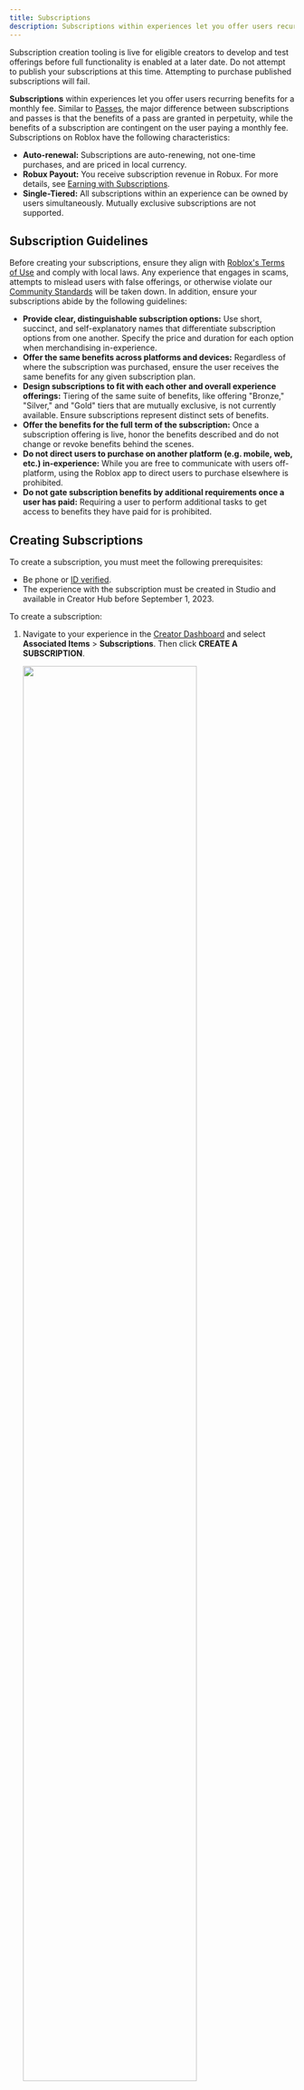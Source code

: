 ```yaml
---
title: Subscriptions
description: Subscriptions within experiences let you offer users recurring benefits for a monthly fee.
---
```


<Alert severity="warning">
Subscription creation tooling is live for eligible creators to develop and test offerings before full functionality is enabled at a later date. Do not attempt to publish your subscriptions at this time. Attempting to purchase published subscriptions will fail.
</Alert>

**Subscriptions** within experiences let you offer users recurring benefits for a monthly fee. Similar to [Passes](./game-passes.md), the major difference between subscriptions and passes is that the benefits of a pass are granted in perpetuity, while the benefits of a subscription are contingent on the user paying a monthly fee. Subscriptions on Roblox have the following characteristics:

- **Auto-renewal:** Subscriptions are auto-renewing, not one-time purchases, and are priced in local currency.
- **Robux Payout:** You receive subscription revenue in Robux. For more details, see [Earning with Subscriptions](#earning-with-subscriptions).
- **Single-Tiered:** All subscriptions within an experience can be owned by users simultaneously. Mutually exclusive subscriptions are not supported.

## Subscription Guidelines

Before creating your subscriptions, ensure they align with [Roblox's Terms of Use](https://en.help.roblox.com/hc/en-us/articles/115004647846-Roblox-Terms-of-Use) and comply with local laws. Any experience that engages in scams, attempts to mislead users with false offerings, or otherwise violate our [Community Standards](https://en.help.roblox.com/hc/en-us/articles/203313410-Roblox-Community-Standards) will be taken down. In addition, ensure your subscriptions abide by the following guidelines:

- **Provide clear, distinguishable subscription options:** Use short, succinct, and self-explanatory names that differentiate subscription options from one another. Specify the price and duration for each option when merchandising in-experience.
- **Offer the same benefits across platforms and devices:** Regardless of where the subscription was purchased, ensure the user receives the same benefits for any given subscription plan.
- **Design subscriptions to fit with each other and overall experience offerings:** Tiering of the same suite of benefits, like offering "Bronze," "Silver," and "Gold" tiers that are mutually exclusive, is not currently available. Ensure subscriptions represent distinct sets of benefits.
- **Offer the benefits for the full term of the subscription:** Once a subscription offering is live, honor the benefits described and do not change or revoke benefits behind the scenes.
- **Do not direct users to purchase on another platform (e.g. mobile, web, etc.) in-experience:** While you are free to communicate with users off-platform, using the Roblox app to direct users to purchase elsewhere is prohibited.
- **Do not gate subscription benefits by additional requirements once a user has paid:** Requiring a user to perform additional tasks to get access to benefits they have paid for is prohibited.

## Creating Subscriptions

To create a subscription, you must meet the following prerequisites:

- Be phone or [ID verified](https://en.help.roblox.com/hc/en-us/articles/4407282410644-Age-ID-Verification).
- The experience with the subscription must be created in Studio and available in Creator Hub before September 1, 2023.

To create a subscription:

1. Navigate to your experience in the [Creator Dashboard](https://create.roblox.com/) and select **Associated Items** > **Subscriptions**. Then click **CREATE A SUBSCRIPTION**.

   <img src="../../assets/monetization/subscriptions/subscriptions-1.png" width="80%"/>

2. Upload a cover image for your subscription. The image is visible to others after moderation.

   <img src="../../assets/monetization/subscriptions/subscriptions-2.png" width="80%"/>

3. Create a unique **Subscription Name**. No two subscriptions within an experience can share the same name. This subscription name appears alongside a shortened version of your experience name in billing statements. Allowed characters are a-z, A-Z, 0-9, spaces, and `.,:/!?@#&'`.
4. Write a **Description** of your subscription. This is what users see when deciding to purchase your subscription. Your description must clearly describe what benefits your subscription offers. Descriptions are capped at 1,000 characters and support emojis. Once activated, a subscription's benefits cannot be changed.
5. Select the subscription **Product Type**. There are three product types:

   1. **Durable:** Permanent items that persist after use or acquisition, such as physical items like weapons. **If a subscription has both consumable and durable components, such as a value pack with a sword and a potion, then it should be considered durable.**
   2. **Consumable:** Temporary re-purchasable items that expire after use or acquisition, such as consumable potions that grant temporary boosts that expire over time.
   3. **Currency:** Any medium of exchange that users can use to purchase items within your experience.

6. Select the **Price** of your subscription (in USD). You earn Robux based on the web price. Mobile app subscribers are charged a higher price. Subscribers are charged in their local currency.

   <img src="../../assets/monetization/subscriptions/subscriptions-3.png" width="80%"/>

7. The **Recurring Cadence** is how often the user is charged for subscription. Currently, this value is always monthly. Click **CREATE SUBSCRIPTION**.
8. Double-check the details and click **CREATE**.

   <Alert severity="warning">
   After creating your subscription, you can't make changes to anything but the cover image.
   </Alert>

## Editing Subscriptions

You can have up to 50 subscriptions per experience between active and inactive subscriptions. To edit subscriptions, navigate to your experience in the [Creator Dashboard](https://create.roblox.com/) and select **Associated Items** > **Subscriptions**.

### Changing Subscription Images

After creating a subscription, the only modification you can make is to update the image:

1. With the subscription selected, click the **CHANGE** button.

   <img src="../../assets/monetization/subscriptions/subscriptions-4.png" width="80%"/>

2. Choose the new image and click **SAVE** and then **SAVE CHANGES**. The new image goes live after successfully passing moderation.

To edit more than a subscription's image, delete and re-create the subscriptions with the desired changes.

## Integrating Subscriptions into Experiences

Use the following script to check if a player has an active subscription upon joining your experience:

```lua
local MarketplaceService = game:GetService("MarketplaceService")
local Players = game:GetService("Players")

local subscriptionID = "EXP-11111111" -- replace with your subscription ID

local function checkSubStatus(player)
	local subStatus = {}
	local success, message = pcall(function()
		-- returns IsRenewing and IsSubscribed
		subStatus = MarketplaceService:GetUserSubscriptionStatusAsync(player, subscriptionID)
	end)

	if not success then
		warn("Error while checking if player has subscription: " .. tostring(message))
		return
	end

	if subStatus["IsSubscribed"] then
		print(player.Name .. " is subscribed with " .. subscriptionID)
		-- Give player all items and/or permissions associated with the subscription
	end
end

Players.PlayerAdded:Connect(checkSubStatus)
```

After you determine whether a player has a subscription, you can confer subscription benefits.

Other relevant functions are available in `Class.MarketplaceService`:

- `Class.MarketplaceService:GetSubscriptionProductInfoAsync()`
- `Class.MarketplaceService:GetUserSubscriptionPaymentHistoryAsync()`
- `Class.MarketplaceService:GetUserSubscriptionStatusAsync()`

### Prompting Subscription Purchases

The process for prompting in-experience subscription purchases is nearly identical to [Passes](./game-passes.md). Use the `Class.MarketplaceService:PromptSubscriptionPurchase()` method. For sample code, see [Prompting In-Experience Purchases](./game-passes.md#prompting-in-experience-purchases).

## Earning with Subscriptions

Subscriptions are priced in local currency, but you earn Robux at a rate of US $0.01 to 1 Robux based on the base web price you selected for the subscription after platform fees. The revenue split for subscriptions varies depending on the platform:

- **Desktop (web):** You earn **70%** (30% platform fee) for the first three months and then **85%** (15% platform fee) for subsequent renewals.
- **Apple:** You earn **70%** of the web price (30% platform fee applied to web price).
- **Google:** You earn **70%** of the web price (30% platform fee applied to web price).

For example, if a user subscribes on desktop at the base price of US $9.99:

- **First three months:** The creator of the subscription receives `999 * .7 = 699` Robux per month.
- **Fourth month onward:** The creator of the subscription receives `999 * .85 = 849` Robux per month.

If a different user subscribes to the same plan, but on mobile, the creator receives 699 Robux per month until the user cancels.

Earnings are subject to 30 day holds and are added to your Robux balance after the full term of the subscription has been delivered. If a user requests a refund or does a chargeback for the subscription charge within the month-long hold period, the hold is canceled and you do not receive the payout for that transaction.

Refunds received outside the hold window result in the payout amount for the refunded transaction being deducted from your Robux balance. If your experience is owned by a Group, and the Group's balance is less than the amount to be deducted, the remainder is deducted from the Group owner's Robux balance.

<Alert severity="warning">
Subscriptions are currently ineligible to be cross-sold by other experiences and are ineligible for affiliate fees. This additional opportunity will be supported at a later date.
</Alert>
